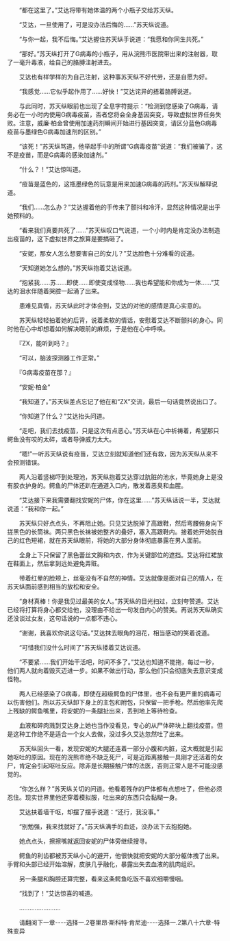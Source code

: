 <div class="read-content j_readContent" id="">
                <p>　　“都在这里了。”艾达将带有她体温的两个小瓶子交给苏天纵。<p>　　“艾达，一旦使用了，可是没办法后悔的……”苏天纵说道。<p>　　“与你一起，我不后悔。”艾达握住苏天纵手说道：“我愿和你同生共死。”<p>　　“那好。”苏天纵打开了G病毒的小瓶子，用从浣熊市医院带出来的注射器，取了一毫升毒液，给自己的胳膊注射进去。<p>　　艾达也有样学样的为自己注射，这种事苏天纵不好代劳，还是自愿为好。<p>　　“我感觉……它似乎起作用了……好快！”艾达诧异的捂着胳膊说道。<p>　　与此同时，苏天纵眼前也出现了全息字符提示：“检测到您感染了G病毒，请务必在一小时内使用G病毒疫苗，否者您将会全身基因突变，导致虚拟世界任务失败。注意，威廉·柏金曾使用加速药剂瞬间开始进行基因突变，请区分蓝色G病毒疫苗与墨绿色G病毒加速剂的区别。”<p>　　“该死！”苏天纵骂道，他举起手中的所谓“G病毒疫苗”说道：“我们被骗了，这不是疫苗，而是G病毒的感染加速剂。”<p>　　“什么？！”艾达惊叫道。<p>　　“疫苗是蓝色的，这瓶墨绿色的玩意是用来加速G病毒的药剂。”苏天纵解释说道。<p>　　“我们……怎么办？”艾达握着他的手传来了颤抖和冷汗，显然这种情况是出乎她预料的。<p>　　“看来我们真要共死了……”苏天纵叹口气说道，一个小时内是肯定没办法制造出疫苗的，这下虚拟世界之旅算是要搞砸了。<p>　　“安妮，那女人怎么想要害自己的女儿？”艾达脸色十分难看的说道。<p>　　“天知道她怎么想的。”苏天纵抱着艾达说道。<p>　　“抱紧我……苏……即使……即使变成怪物……我也希望能和你成为一体……”艾达的泪水伴随着哭腔一起涌了出来。<p>　　患难见真情，苏天纵此时才体会到，艾达的对他的感情是真心实意的。<p>　　苏天纵轻轻拍着她的后背，说着柔软的情话，安慰着艾达不断颤抖的身心。同时他在心中却想着如何解决眼前的麻烦，于是他在心中呼唤。<p>　　『ZX，能听到吗？』<p>　　“可以，脑波探测器工作正常。”<p>　　『G病毒疫苗在那？』<p>　　“安妮·柏金”<p>　　“我知道了。”苏天纵差点忘记了他在和“ZX”交流，最后一句话竟然说出口了。<p>　　“你知道了什么？”艾达抬头问道。<p>　　“走吧，我们去找疫苗，只是这次有点恶心。”苏天纵在心中祈祷着，希望那只鳄鱼没有咬的太碎，或者导弹威力太大。<p>　　“嗯!”一听苏天纵说有疫苗，艾达立刻就知道他们还有救，因为苏天纵从来不会预测错误。<p>　　两人沿着竖梯吓到处理池，苏天纵抱着艾达穿过肮脏的池水，毕竟她身上是没有胶衣护身的。鳄鱼的尸体还趴在通道入口内，散发着恶臭和血腥。<p>　　“艾达接下来我需要翻找安妮的尸体，你在这里……”苏天纵话说一半，艾达就说道：“我和你一起。”<p>　　苏天纵只好点点头，不再阻止她。只见艾达脱掉了高跟鞋，然后弯腰俯身向下搓黑色的长筒袜。两只黑色长袜被她整齐的叠好，塞入高跟鞋内。接着她开始脱自己的红色短裙，就在苏天纵眼前，将她的大部分身体彻底暴露在男人面前。<p>　　全身上下只保留了黑色蕾丝文胸和内衣，作为关键部位的遮挡。艾达将红裙放在鞋面上，然后拿到远处避免弄赃。<p>　　带着红晕的脸颊上，丝毫没有不自然的神情。艾达就像是面对自己的情人，在苏天纵面前感到相当的放松和安全。<p>　　“身材真棒！你是我见过最美的女人。”苏天纵的目光扫过，立刻夸赞道。艾达已经将打算将身心都交给他，没理由不给出一句发自内心的赞美。再说苏天纵确实还没谈过女友，这句话说的一点都不违心。<p>　　“谢谢，我喜欢你说这句话。”艾达抹去眼角的泪花，相当感动的笑着说道。<p>　　“可惜我们没什么时间了”苏天纵搂着艾达说道。<p>　　“不要紧……我们开始干活吧，时间不多了。”艾达也知道不能拖，每过一秒，他们两人就向着毁灭迈进一步。如果不做出行动，那么他们只会彻底失去意识变成怪物。<p>　　两人已经感染了G病毒，即使在超级鳄鱼的尸体里，也不会有更严重的病毒可以伤害他们。所以苏天纵卸下身上的主包和附包，只保留一把手枪。然后他率先爬上残缺的鳄鱼嘴里，将安妮的一条腿扯出来，丢到地上等待检查。<p>　　血液和碎肉溅到艾达身上她也当作没看见，专心的从尸体碎块上翻找疫苗。但是这种工作绝不是适合一个女人去做，没过多久艾达忽然吐了出来。<p>　　苏天纵回头一看，发现安妮的大腿还连着一部分小腹和内脏，这大概就是引起她呕吐的原因。现在的浣熊市绝不缺乏死尸，可是近距离接触一具刚才还活着的女尸，肯定会引起呕吐反应。除非是长期接触尸体的法医，否则正常人是不可能没感觉的。<p>　　“你怎么样？”苏天纵关切的问道。他看着残存的尸体都有点想吐了，但他必须忍住。现实世界里他还穿着模拟服，吐出来的东西只会黏糊一身。<p>　　艾达扶着墙干呕，却摆了摆手说道：“还行，我没事。”<p>　　“别勉强，我来找就好了。”苏天纵满手的血迹，没办法下去抱抱她。<p>　　她点点头，擦擦嘴就返回安妮的尸体旁继续搜寻。<p>　　鳄鱼的利齿都被苏天纵小心的避开，他很快就把安妮的大部分躯体拽了出来。手臂和头部已经开始溶解，皮肤几乎融化，暴露出失去血液的肌肉组织。<p>　　另一条腿和胸腔还算完整，看来这条鳄鱼吃饭不喜欢细嚼慢咽。<p>　　“找到了！”艾达惊喜的喊道。<p>　　……………………<p>　　请翻阅下一章----选择一.2卷里昂·斯科特·肯尼迪----选择一.2第八十六章-特殊变异<p> 
            </div>
